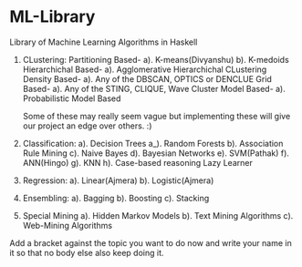 ML-Library
==========

Library of Machine Learning Algorithms in Haskell

1. CLustering:
	Partitioning Based-
	a). K-means(Divyanshu)
	b). K-medoids
	Hierarchichal Based-
	a). Agglomerative Hierarchichal CLustering
	Density Based-
	a). Any of the DBSCAN, OPTICS or DENCLUE
	Grid Based-
	a). Any of the STING, CLIQUE, Wave Cluster
	Model Based-
	a). Probabilistic Model Based
	
	Some of these may really seem vague but implementing these will give our project an edge over others. :)

2. Classification:
	a). Decision Trees
	a_). Random Forests
	b). Association Rule Mining
	c). Naive Bayes
	d). Bayesian Networks
	e). SVM(Pathak)
	f). ANN(Hingo)
	g). KNN
	h). Case-based reasoning Lazy Learner

3. Regression:
	a). Linear(Ajmera)
	b). Logistic(Ajmera)

4. Ensembling:
	a). Bagging
	b). Boosting
	c). Stacking

5. Special Mining
	a). Hidden Markov Models
	b). Text Mining Algorithms
	c). Web-Mining Algorithms

Add a bracket against the topic you want to do now and write your name in it so that no body else also keep doing it.
